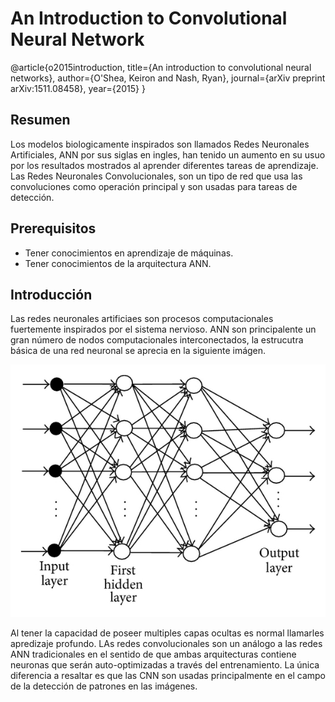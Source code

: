 # An Introduction to Convolutional Neural Network

@article{o2015introduction,
  title={An introduction to convolutional neural networks},
  author={O'Shea, Keiron and Nash, Ryan},
  journal={arXiv preprint arXiv:1511.08458},
  year={2015}
}

## Resumen 
Los modelos biologicamente inspirados son llamados Redes Neuronales Artificiales, ANN por sus siglas en ingles, han tenido un aumento en su usuo por los resultados mostrados al aprender diferentes tareas de aprendizaje. Las Redes Neuronales Convolucionales, son un tipo de red que usa las convoluciones como operación principal y son usadas para tareas de detección.

## Prerequisitos
- Tener conocimientos en aprendizaje de máquinas.
- Tener conocimientos de la arquitectura ANN.

## Introducción
Las redes neuronales artificiaes son procesos computacionales fuertemente inspirados por el sistema nervioso. ANN son principalente un gran número de nodos computacionales interconectados, la estrucutra básica de una red neuronal se aprecia en la siguiente imágen.

![](Figuras/ann.jpg)

Al tener la capacidad de poseer multiples capas ocultas es normal llamarles apredizaje profundo. LAs redes convolucionales son un análogo a las redes ANN tradicionales en el sentido de que ambas arquitecturas contiene neuronas que serán auto-optimizadas a través del entrenamiento. La única diferencia a resaltar es que las CNN son usadas principalmente en el campo de la detección de patrones en las imágenes. 